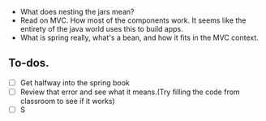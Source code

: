 - What does nesting the jars mean?
- Read on MVC. How most of the components work. It seems like the entirety of 
the java world uses this to build apps. 
- What is spring really, what's a bean, and how it fits in the MVC context. 

## To-dos.
- [ ] Get halfway into the spring book
- [ ] Review that error and see what it means.(Try filling the code from classroom to see if it works)
- [ ] S

